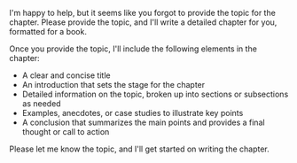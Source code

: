 I'm happy to help, but it seems like you forgot to provide the topic for the chapter. Please provide the topic, and I'll write a detailed chapter for you, formatted for a book.

Once you provide the topic, I'll include the following elements in the chapter:

* A clear and concise title
* An introduction that sets the stage for the chapter
* Detailed information on the topic, broken up into sections or subsections as needed
* Examples, anecdotes, or case studies to illustrate key points
* A conclusion that summarizes the main points and provides a final thought or call to action

Please let me know the topic, and I'll get started on writing the chapter.